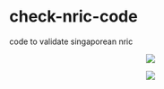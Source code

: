 # check-nric-code
code to validate singaporean nric

<p align="center">
  <img src="https://www.singpass.gov.sg/singpass/resources/img/nric-details/nricname_hanyupinyin-aa3e4a1fb7c1a9ef97afb0496e9ff176.jpg" />
</p>
<p align="center">
  <img src="https://www.singpass.gov.sg/singpass/resources/img/nric-details/NRIC_ID-dfe8a55224d2ffa622cbf64b19416153.jpg" />
</p>
